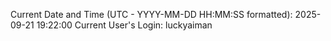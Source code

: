 Current Date and Time (UTC - YYYY-MM-DD HH:MM:SS formatted): 2025-09-21 19:22:00
Current User's Login: luckyaiman
